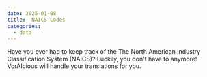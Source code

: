 ```yaml
---
date: 2025-01-08
title:  NAICS Codes
categories:
  - data
---
```


Have you ever had to keep track of the The North American Industry Classification System (NAICS)? Luckily, you don't have to anymore! VorAIcious will handle your translations for you. 
